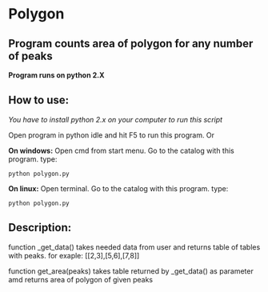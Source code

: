 # Polygon

## Program counts area of polygon for any number of peaks

**Program runs on python 2.X**

##  How to use: 

*You have to install python 2.x on your computer to run this script*

Open program in python idle and hit F5 to run this program.
Or 

**On windows:**
Open cmd from start menu. Go to the catalog with this program.  type:
```
python polygon.py
```
**On linux:**
Open terminal. Go to the catalog with this program.  type:
```
python polygon.py
```
## Description:

function _get_data() takes needed data from user and returns table of tables with peaks. for exaple: [[2,3],[5,6],[7,8]]

function get_area(peaks) takes table returned by _get_data() as parameter amd returns area of polygon of given peaks

